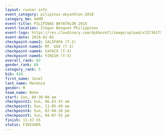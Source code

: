```yaml
---
layout: runner-info 
event_category: pilipinas-akyathlon-2018 
category_km: 46KM 
event-title: PILIPINAS AKYATHLON 2018 
event-location: Itogon Benguet Philippines 
event-logo: https://res.cloudinary.com/dykbosktl/image/upload/v1573617968/Logo/akyathlon-logo-new_ifndai.png 
event-date: 2018-02-02 
checkpoint-name2: SALIPAPA (T-2) 
checkpoint-name3: MT. UGO (T-3) 
checkpoint-name4: CAYOCO (T-4) 
checkpoint-name5: FINISH (T-5) 
overall_rank: 82
gender_rank: 68
category_rank: 5
bib: 416
first_name: Jonel
last_name: Mendoza
gender: M
team_name: None
start: Sun, 04-30-00 am
checkpoint2: Sun, 06-43-33 am
checkpoint3: Sun, 11-05-49 am
checkpoint4: Sun, 02-04-18 pm
checkpoint5: Sun, 04-07-55 pm
finish: 11-37-55
status: FINISHER
---
```

